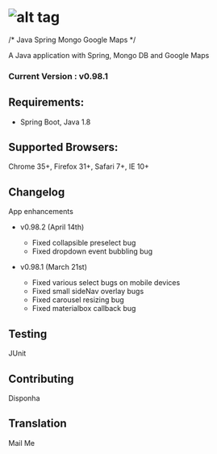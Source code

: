 ![alt tag](https://raw.github.com/dogfalo/materialize/master/images/materialize.gif)
============

/* Java Spring Mongo Google Maps */

A Java application with Spring, Mongo DB and Google Maps

### Current Version : v0.98.1

##  Requirements:
- Spring Boot, Java 1.8

## Supported Browsers:
Chrome 35+, Firefox 31+, Safari 7+, IE 10+

## Changelog
App enhancements

- v0.98.2 (April 14th)
  - Fixed collapsible preselect bug
  - Fixed dropdown event bubbling bug
 
- v0.98.1 (March 21st)
  - Fixed various select bugs on mobile devices
  - Fixed small sideNav overlay bugs
  - Fixed carousel resizing bug
  - Fixed materialbox callback bug


## Testing
JUnit

## Contributing
Disponha

## Translation
Mail Me
